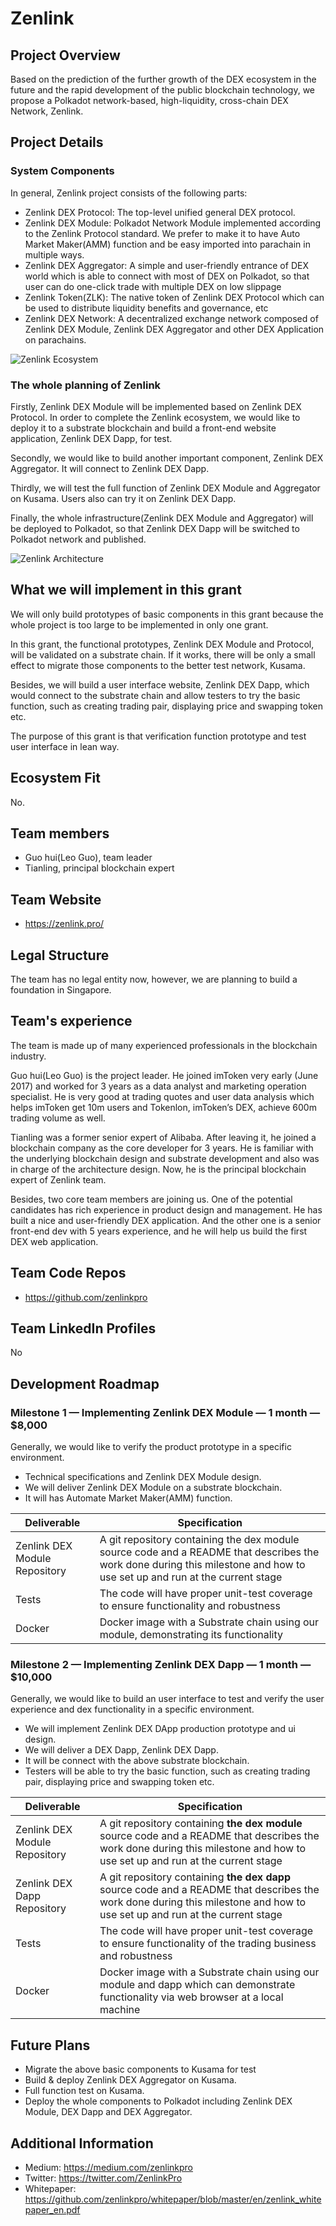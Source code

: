 # Zenlink

## Project Overview

Based on the prediction of the further growth of the DEX ecosystem in the future and the rapid development of the public blockchain technology, we propose a Polkadot network-based, high-liquidity, cross-chain DEX Network, Zenlink.
  
## Project Details

### System Components

In general, Zenlink project consists of the following parts:
- Zenlink DEX Protocol: The top-level unified general DEX protocol.
- Zenlink DEX Module: Polkadot Network Module implemented according to the Zenlink Protocol standard. We prefer to make it to have Auto Market Maker(AMM) function and be easy imported into parachain in multiple ways.
- Zenlink DEX Aggregator: A simple and user-friendly entrance of DEX world which is able to connect with most of DEX on Polkadot, so that user can do one-click trade with multiple DEX on low slippage
- Zenlink Token(ZLK): The native token of Zenlink DEX Protocol which can be used to distribute liquidity benefits and governance, etc
- Zenlink DEX Network: A decentralized exchange network composed of Zenlink DEX Module, Zenlink DEX Aggregator and other DEX Application on parachains.

![Zenlink Ecosystem](https://images-cdn.shimo.im/TrQlWEFKIz34Mv54__thumbnail.png)

### The whole planning of Zenlink

Firstly, Zenlink DEX Module will be implemented based on Zenlink DEX Protocol. In order to complete the Zenlink ecosystem, we would like to deploy it to a substrate blockchain and build a front-end website application, Zenlink DEX Dapp, for test.

Secondly, we would like to build another important component, Zenlink DEX Aggregator. It will connect to Zenlink DEX Dapp.

Thirdly, we will test the full function of Zenlink DEX Module and Aggregator on Kusama. Users also can try it on Zenlink DEX Dapp.

Finally, the whole infrastructure(Zenlink DEX Module and Aggregator) will be deployed to Polkadot, so that Zenlink DEX Dapp will be switched to Polkadot network and published.

![Zenlink Architecture](https://uploader.shimo.im/f/aCpI4JDF0fHIhpjw.png!thumbnail)

## What we will implement in this grant
We will only build prototypes of basic components in this grant because the whole project is too large to be implemented in only one grant.

In this grant, the functional prototypes, Zenlink DEX Module and Protocol, will be validated on a substrate chain. If it works, there will be only a small effect to migrate those components to the better test network, Kusama.

Besides, we will build a user interface website, Zenlink DEX Dapp, which would connect to the substrate chain and allow testers to try the basic function, such as creating trading pair, displaying price and swapping token etc.

The purpose of this grant is that verification function prototype and test user interface in lean way.

## Ecosystem Fit 
No.

## Team members
* Guo hui(Leo Guo), team leader
* Tianling, principal blockchain expert

## Team Website	
* https://zenlink.pro/

## Legal Structure 
The team has no legal entity now, however, we are planning to build a foundation in Singapore. 

## Team's experience
The team is made up of many experienced professionals in the blockchain industry.  

Guo hui(Leo Guo) is the project leader. He joined imToken very early (June 2017) and worked for 3 years as a data analyst and marketing operation specialist. He is very good at trading quotes and user data analysis which helps imToken get 10m users and Tokenlon, imToken’s DEX, achieve 600m trading volume as well.

Tianling was a former senior expert of Alibaba. After leaving it, he joined a blockchain company as the core developer for 3 years. He is familiar with the underlying blockchain design and substrate development and also was in charge of the architecture design. Now, he is the principal blockchain expert of Zenlink team.

Besides, two core team members are joining us. One of the potential candidates has rich experience in product design and management. He has built a nice and user-friendly DEX application. And the other one is a senior front-end dev with 5 years experience, and he will help us build the first DEX web application.

## Team Code Repos
* https://github.com/zenlinkpro

## Team LinkedIn Profiles
No

## Development Roadmap

### Milestone 1 — Implementing Zenlink DEX Module — 1 month — $8,000

Generally, we would like to verify the product prototype in a specific environment.
* Technical specifications and Zenlink DEX Module design.
* We will deliver Zenlink DEX Module on a substrate blockchain.
* It will has Automate Market Maker(AMM) function.

| Deliverable  | Specification  | 
|--------------|---------------|
| Zenlink DEX Module Repository | A git repository containing the dex module source code and a README that describes the work done during this milestone and how to use set up and run at the current stage |
| Tests        | The code will have proper unit-test coverage to ensure functionality and robustness                                                                    | 
| Docker       | Docker image with a Substrate chain using our module, demonstrating its functionality                                                                  | 

### Milestone 2 — Implementing Zenlink DEX Dapp — 1 month — $10,000
Generally, we would like to build an user interface to test and verify the user experience and dex functionality in a specific environment.
* We will implement Zenlink DEX DApp production prototype and ui design.
* We will deliver a DEX Dapp, Zenlink DEX Dapp.
* It will be connect with the above substrate blockchain.
* Testers will be able to try the basic function, such as creating trading pair, displaying price and swapping token etc.

| Deliverable  | Specification | 
|--------------|---------------|
| Zenlink DEX Module Repository | A git repository containing **the dex module** source code and a README that describes the work done during this milestone and how to use set up and run at the current stage |
| Zenlink DEX Dapp Repository | A git repository containing **the dex dapp** source code and a README that describes the work done during this milestone and how to use set up and run at the current stage |
| Tests        | The code will have proper unit-test coverage to ensure functionality of the trading business and robustness                                             | 
| Docker       | Docker image with a Substrate chain using our module and dapp which can demonstrate functionality via web browser at a local machine              | 

## Future Plans
* Migrate the above basic components to Kusama for test
* Build & deploy Zenlink DEX Aggregator on Kusama. 
* Full function test on Kusama.
* Deploy the whole components to Polkadot including Zenlink DEX Module, DEX Dapp and DEX Aggregator.

## Additional Information
* Medium: https://medium.com/zenlinkpro
* Twitter: https://twitter.com/ZenlinkPro
* Whitepaper: https://github.com/zenlinkpro/whitepaper/blob/master/en/zenlink_whitepaper_en.pdf
